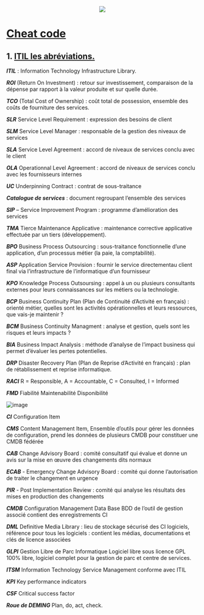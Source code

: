 <p align="center">
<a href="https://user-images.githubusercontent.com/95431446/169254026-e9b9e9d2-7027-4733-ae36-9c0ff3dd31d5.png">
<img src="https://user-images.githubusercontent.com/95431446/169253985-e0f4663c-8e3c-4acb-9e4c-ca86a5dd9625.png"/>
</a>
</p>

# <ins>**Cheat code**<ins>

 ## 1. <ins>**ITIL les abréviations.**<ins>

_**ITIL**_ : Information Technology Infrastructure Library.

_**ROI**_ (Return On Investment) : retour sur investissement, comparaison de la dépense par rapport à la valeur produite et sur quelle durée.

_**TCO**_ (Total Cost of Ownership) : coût total de possession, ensemble des coûts de fourniture des services.

_**SLR**_ Service Level Requirement : expression des besoins de client

_**SLM**_ Service Level Manager : responsable de la gestion des niveaux de services

_**SLA**_ Service Level Agreement : accord de niveaux de services conclu avec le client

_**OLA**_ Operationnal Level Agreement : accord de niveaux de services conclu avec les fournisseurs internes

_**UC**_ Underpinning Contract : contrat de sous-traitance

_**Catalogue de services**_ : document regroupant l’ensemble des services

_**SIP**_ – Service Improvement Program : programme d’amélioration des services

_**TMA**_ Tierce Maintenance Applicative : maintenance corrective applicative effectuée par un tiers (développement).

_**BPO**_ Business Process Outsourcing : sous-traitance fonctionnelle d’une application, d’un processus métier (la paie, la comptabilité).

_**ASP**_ Application Service Provision : fournir le service directementau client final via l’infrastructure de l’informatique d’un fournisseur

_**KPO**_ Knowledge Process Outsoursing : appel à un ou plusieurs consultants externes pour leurs connaissances sur les métiers ou la technologie.

_**BCP**_ Business Continuity Plan (Plan de Continuité d’Activité en français) : orienté métier, quelles sont les activités opérationnelles et leurs ressources, que vais-je maintenir ?

_**BCM**_ Business Continuity Managment : analyse et gestion, quels sont les risques et leurs impacts ?

_**BIA**_ Business Impact Analysis : méthode d’analyse de l’impact business qui permet d’évaluer les pertes potentielles.

_**DRP**_ Disaster Recovery Plan (Plan de Reprise d’Activité en français) : plan de rétablissement et reprise informatique.

_**RACI**_ R = Responsible, A = Accountable, C = Consulted, I = Informed

_**FMD**_ Fiabilité Maintenabilité Disponibilité

![image](https://user-images.githubusercontent.com/95431446/169294502-69a471e8-f835-4e43-8f53-898d6cae2297.png)

_**CI**_ Configuration Item

_**CMS**_ Content Management Item, Ensemble d’outils pour gérer les données de configuration, prend les données de plusieurs CMDB pour constituer une CMDB fédérée

_**CAB**_ Change Advisory Board : comité consultatif qui évalue et donne un avis sur la mise en œuvre des changements dits normaux

_**ECAB**_ - Emergency Change Advisory Board : comité qui donne l’autorisation de traiter le changement en urgence

_**PIR**_ - Post Implementation Review : comité qui analyse les résultats des mises en production des changements

_**CMDB**_ Configuration Management Data Base BDD de l’outil de gestion associé contient des enregistrements CI

_**DML**_ Definitive Media Library : lieu de stockage sécurisé des CI logiciels, référence pour tous les logiciels : contient les médias, documentations et clés de licence associées

_**GLPI**_ Gestion Libre de Parc Informatique Logiciel libre sous licence GPL 100% libre, logiciel complet pour la gestion de parc et centre de services.

_**ITSM**_ Information Technology Service Management conforme avec ITIL

_**KPI**_ Key performance indicators

_**CSF**_ Critical success factor

_**Roue de DEMING**_ Plan, do, act, check.
